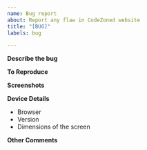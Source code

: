```yaml
---
name: Bug report
about: Report any flaw in CodeZoned website
title: "[BUG]"
labels: bug

---
```


**Describe the bug**
<!--A clear and concise description of what the bug is. Let us know what you expected and what happened instead.-->

**To Reproduce**
<!--Steps to reproduce the behavior:
1. Go to '...'
2. Click on '....'
3. Scroll down to '....'
4. See error
-->

**Screenshots**
<!--If applicable, add screenshots to help explain your problem.-->

**Device Details**
<!--Complete the following information. If you have any doubt then mention that.-->
- Browser
- Version
- Dimensions of the screen

**Other Comments**
<!--Add any other comments about the problem here.-->
